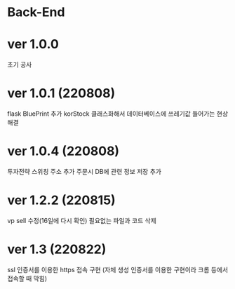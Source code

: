 # Back-End
# ver 1.0.0
  초기 공사

# ver 1.0.1 (220808)
  flask BluePrint 추가
  korStock 클래스화해서 데이터베이스에 쓰레기값 들어가는 현상 해결

# ver 1.0.4 (220808)
  투자전략 스위칭 주소 추가
  주문시 DB에 관련 정보 저장 추가

# ver 1.2.2 (220815)
  vp sell 수정(16일에 다시 확인)
  필요없는 파일과 코드 삭제

# ver 1.3 (220822)
  ssl 인증서를 이용한 https 접속 구현
  (자체 생성 인증서를 이용한 구현이라 크롬 등에서 접속할 때 막힘)  